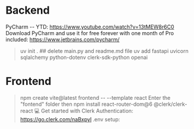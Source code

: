 # Backend
PyCharm -- YTD: https://www.youtube.com/watch?v=13tMEW8r6C0
Download PyCharm and use it for free forever with one month of Pro included: https://www.jetbrains.com/pycharm/

> uv init . ## delete main.py and readme.md file
> uv add fastapi uvicorn sqlalchemy python-dotenv clerk-sdk-python openai
> 




# Frontend
> npm create vite@latest frontend -- --template react
Enter the "fontend" folder then
> npm install react-router-dom@6 @clerk/clerk-react
💻 Get started with Clerk Authentication: https://go.clerk.com/naBxpyl
.env setup: 
> 
> 
